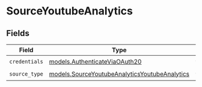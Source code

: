 # SourceYoutubeAnalytics


## Fields

| Field                                                                                                | Type                                                                                                 | Required                                                                                             | Description                                                                                          |
| ---------------------------------------------------------------------------------------------------- | ---------------------------------------------------------------------------------------------------- | ---------------------------------------------------------------------------------------------------- | ---------------------------------------------------------------------------------------------------- |
| `credentials`                                                                                        | [models.AuthenticateViaOAuth20](../models/authenticateviaoauth20.md)                                 | :heavy_check_mark:                                                                                   | N/A                                                                                                  |
| `source_type`                                                                                        | [models.SourceYoutubeAnalyticsYoutubeAnalytics](../models/sourceyoutubeanalyticsyoutubeanalytics.md) | :heavy_check_mark:                                                                                   | N/A                                                                                                  |